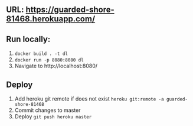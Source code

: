 ## URL: https://guarded-shore-81468.herokuapp.com/

## Run locally:
1. `docker build . -t dl`
2. `docker run -p 8080:8080 dl`
3. Navigate to http://localhost:8080/

## Deploy
1. Add heroku git remote if does not exist
    `heroku git:remote -a guarded-shore-81468`
2. Commit changes to master
3. Deploy
    `git push heroku master`
